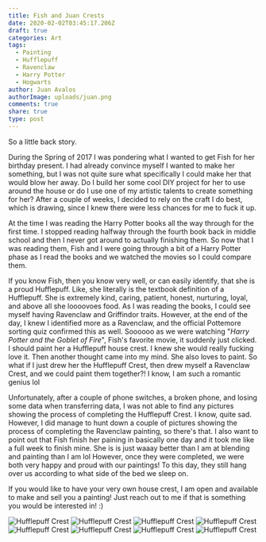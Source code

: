 ```yaml
---
title: Fish and Juan Crests
date: 2020-02-02T03:45:17.206Z
draft: true
categories: Art
tags:
  - Painting
  - Hufflepuff
  - Ravenclaw
  - Harry Potter
  - Hogwarts
author: Juan Avalos
authorImage: uploads/juan.png
comments: true
share: true
type: post
---
```

So a little back story. 

During the Spring of 2017 I was pondering what I wanted to get Fish for her birthday present. I had already convince myself I wanted to make her something, but I was not quite sure what specifically I could make her that would blow her away. Do I build her some cool DIY project for her to use around the house or do I use one of my artistic talents to create something for her? After a couple of weeks, I decided to rely on the craft I do best, which is drawing, since I knew there were less chances for me to fuck it up. 

At the time I was reading the Harry Potter books all the way through for the first time. I stopped reading halfway through the fourth book back in middle school and then I never got around to actually finishing them. So now that I was reading them, Fish and I were going through a bit of a Harry Potter phase as I read the books and we watched the movies so I could compare them. 

If you know Fish, then you know very well, or can easily identify, that she is a proud Hufflepuff. Like, she literally is the textbook definition of a Hufflepuff. She is extremely kind, caring, patient, honest, nurturing, loyal, and above all she loooovoes food. As I was reading the books, I could see myself having Ravenclaw and Griffindor traits. However, at the end of the day, I knew I identified more as a Ravenclaw, and the official Pottemore sorting quiz confirmed this as well. Soooooo as we were watching "*Harry Potter and the Goblet of Fire*", Fish's favorite movie, it suddenly just clicked. I should paint her a Hufflepuff house crest. I knew she would really fucking love it. Then another thought came into my mind. She also loves to paint. So what if I just drew her the Hufflepuff Crest, then drew myself a Ravenclaw Crest, and we could paint them together?! I know, I am such a romantic genius lol

Unfortunately, after a couple of phone switches, a broken phone, and losing some data when transferring data, I was not able to find any pictures showing the process of completing the Hufflepuff Crest. I know, quite sad. However, I did manage to hunt down a couple of pictures showing the process of completing the Ravenclaw painting, so there's that. I also want to point out that Fish finish her paining in basically one day and it took me like a full week to finish mine. She is is just waaay better than I am at blending and painting than I am lol However, once they were completed, we were both very happy and proud with our paintings! To this day, they still hang over us according to what side of the bed we sleep on.



If you would like to have your very own house crest, I am open and available to make and sell you a painting! Just reach out to me if that is something you would be interested in! :)

![Hufflepuff Crest](/uploads/hufflepuff_crest_1.jpg "Hufflepuff Crest")
![Hufflepuff Crest](/uploads/hufflepuff_crest_2.jpg "Hufflepuff Crest")
![Hufflepuff Crest](/uploads/hufflepuff_crest_1.jpg "Hufflepuff Crest")
![Hufflepuff Crest](/uploads/ravenclaw_crest_1.jpg "Hufflepuff Crest")
![Hufflepuff Crest](/uploads/ravenclaw_crest_2.jpg "Hufflepuff Crest")
![Hufflepuff Crest](/uploads/ravenclaw_crest_3.jpg "Hufflepuff Crest")
![Hufflepuff Crest](/uploads/ravenclaw_crest_4.jpg "Hufflepuff Crest")
![Hufflepuff Crest](/uploads/ravenclaw_crest_5.jpg "Hufflepuff Crest")
